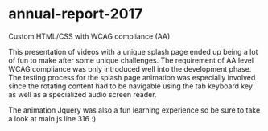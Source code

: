 # annual-report-2017
Custom HTML/CSS with WCAG compliance (AA)

This presentation of videos with a unique splash page ended up being a lot of fun to make after some unique challenges. The requirement of AA level WCAG compliance was only introduced well into the development phase. The testing process for the splash page animation was especially involved since the rotating content had to be navigable using the tab keyboard key as well as a specialized audio screen reader. 

The animation Jquery was also a fun learning experience so be sure to take a look at main.js line 316 :)
